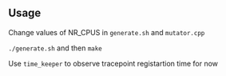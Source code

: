Usage
-----

Change values of NR_CPUS in `generate.sh` and `mutator.cpp`

`./generate.sh` and then `make`

Use `time_keeper` to observe tracepoint registartion time for now
